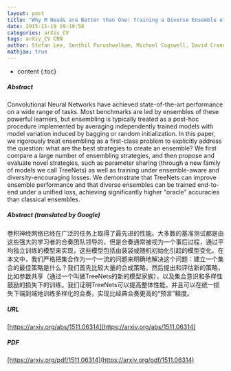 ```yaml
---
layout: post
title: "Why M Heads are Better than One: Training a Diverse Ensemble of Deep Networks"
date: 2015-11-19 19:19:58
categories: arXiv_CV
tags: arXiv_CV CNN
author: Stefan Lee, Senthil Purushwalkam, Michael Cogswell, David Crandall, Dhruv Batra
mathjax: true
---
```


* content
{:toc}

##### Abstract
Convolutional Neural Networks have achieved state-of-the-art performance on a wide range of tasks. Most benchmarks are led by ensembles of these powerful learners, but ensembling is typically treated as a post-hoc procedure implemented by averaging independently trained models with model variation induced by bagging or random initialization. In this paper, we rigorously treat ensembling as a first-class problem to explicitly address the question: what are the best strategies to create an ensemble? We first compare a large number of ensembling strategies, and then propose and evaluate novel strategies, such as parameter sharing (through a new family of models we call TreeNets) as well as training under ensemble-aware and diversity-encouraging losses. We demonstrate that TreeNets can improve ensemble performance and that diverse ensembles can be trained end-to-end under a unified loss, achieving significantly higher "oracle" accuracies than classical ensembles.

##### Abstract (translated by Google)
卷积神经网络已经在广泛的任务上取得了最先进的性能。大多数的基准测试都是由这些强大的学习者的合奏团队领导的，但是合奏通常被视为一个事后过程，通过平均独立训练的模型来实现，这些模型包括由装袋或随机初始化引起的模型变化。在本文中，我们严格把集合作为一个一流的问题来明确地解决这个问题：建立一个集合的最佳策略是什么？我们首先比较大量的合成策略，然后提出和评估新的策略，比如参数共享（通过一个叫做TreeNets的新的模型家族），以及集合意识和多样性鼓励的损失下的训练。我们证明TreeNets可以提高整体性能，并且可以在统一损失下端到端地训练多样化的合奏，实现比经典合奏更高的“预言”精度。

##### URL
[https://arxiv.org/abs/1511.06314](https://arxiv.org/abs/1511.06314)

##### PDF
[https://arxiv.org/pdf/1511.06314](https://arxiv.org/pdf/1511.06314)

